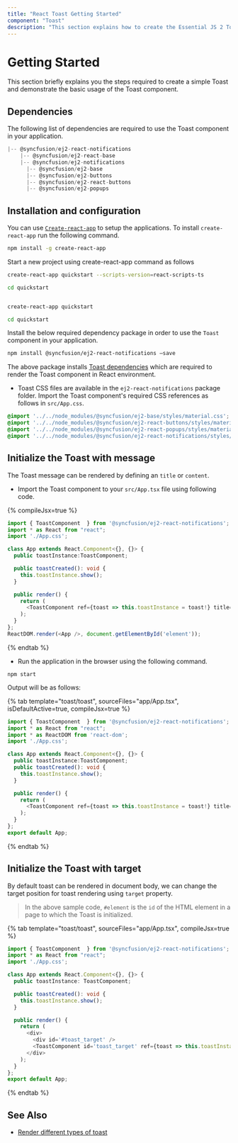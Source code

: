 ```yaml
---
title: "React Toast Getting Started"
component: "Toast"
description: "This section explains how to create the Essential JS 2 Toast control in React application with its basic features."
---
```


# Getting Started

This section briefly explains you the steps required to create a simple Toast and demonstrate the basic usage of the Toast component.

## Dependencies

The following list of dependencies are required to use the Toast component in your application.

```javascript
|-- @syncfusion/ej2-react-notifications
    |-- @syncfusion/ej2-react-base
    |-- @syncfusion/ej2-notifications
      |-- @syncfusion/ej2-base
      |-- @syncfusion/ej2-buttons
      |-- @syncfusion/ej2-react-buttons
      |-- @syncfusion/ej2-popups
```

## Installation and configuration

You can use [`Create-react-app`](https://github.com/facebookincubator/create-react-app) to setup the
applications.
To install `create-react-app` run the following command.

```bash
npm install -g create-react-app
```

Start a new project using create-react-app command as follows

<div class='tsx'>

```bash
create-react-app quickstart --scripts-version=react-scripts-ts

cd quickstart

```

</div>

<div class='jsx'>

```sh

create-react-app quickstart

cd quickstart

```

</div>

Install the below required dependency package in order to use the `Toast` component in your application.

```bash
npm install @syncfusion/ej2-react-notifications –save
```

The above package installs [Toast dependencies](#dependencies) which are required
 to render the Toast component in React environment.

* Toast CSS files are available in the `ej2-react-notifications` package folder.
Import the Toast component's required CSS references as follows in `src/App.css`.

```css
@import '../../node_modules/@syncfusion/ej2-base/styles/material.css';
@import '../../node_modules/@syncfusion/ej2-react-buttons/styles/material.css';
@import '../../node_modules/@syncfusion/ej2-react-popups/styles/material.css';
@import '../../node_modules/@syncfusion/ej2-react-notifications/styles/material.css';
```

## Initialize the Toast with message

The Toast message can be rendered by defining an `title` or `content`.

* Import the Toast component to your `src/App.tsx` file using following code.

{% compileJsx=true %}

```typescript
import { ToastComponent  } from '@syncfusion/ej2-react-notifications';
import * as React from "react";
import './App.css';

class App extends React.Component<{}, {}> {
  public toastInstance:ToastComponent;

  public toastCreated(): void {
    this.toastInstance.show();
  }

  public render() {
    return (
      <ToastComponent ref={toast => this.toastInstance = toast!} title="Sample Toast Title" content="Sample Toast Content" created={this.toastCreated = this.toastCreated.bind(this)} />
    );
  }
};
ReactDOM.render(<App />, document.getElementById('element'));

```

{% endtab %}

* Run the application in the browser using the following command.

```shell
npm start
```

Output will be as follows:

{% tab template="toast/toast", sourceFiles="app/App.tsx", isDefaultActive=true, compileJsx=true %}

```typescript
import { ToastComponent  } from '@syncfusion/ej2-react-notifications';
import * as React from "react";
import * as ReactDOM from 'react-dom';
import './App.css';

class App extends React.Component<{}, {}> {
  public toastInstance:ToastComponent;
  public toastCreated(): void {
    this.toastInstance.show();
  }

  public render() {
    return (
      <ToastComponent ref={toast => this.toastInstance = toast!} title="Matt sent you a friend request" content="Hey, wanna dress up as wizards and ride our hoverboards?" created={this.toastCreated = this.toastCreated.bind(this)} />
    );
  }
};
export default App;
```

{% endtab %}

## Initialize the Toast with target

By default toast can be rendered in document body, we can change the target position for toast rendering using `target` property.

> In the above sample code, `#element` is the `id` of the HTML element in a page to which the Toast is initialized.

{% tab template="toast/toast", sourceFiles="app/App.tsx", compileJsx=true %}

```typescript
import { ToastComponent  } from '@syncfusion/ej2-react-notifications';
import * as React from "react";
import './App.css';

class App extends React.Component<{}, {}> {
  public toastInstance: ToastComponent;

  public toastCreated(): void {
    this.toastInstance.show();
  }

  public render() {
    return (
      <div>
        <div id='#toast_target' />
        <ToastComponent id='toast_target' ref={toast => this.toastInstance = toast!} title="Sample Toast Title" content="Sample Toast Content" created={this.toastCreated = this.toastCreated.bind(this)} />
      </div>
    );
  }
};
export default App;
```

{% endtab %}

## See Also

* [Render different types of toast](./how-to/show-different-types-of-toast/)